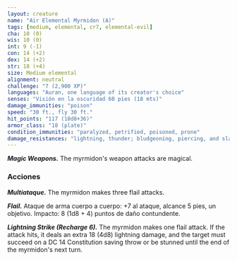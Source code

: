 ```yaml
---
layout: creature
name: "Air Elemental Myrmidon (A)"
tags: [medium, elemental, cr7, elemental-evil]
cha: 10 (0)
wis: 10 (0)
int: 9 (-1)
con: 14 (+2)
dex: 14 (+2)
str: 18 (+4)
size: Medium elemental
alignment: neutral
challenge: "7 (2,900 XP)"
languages: "Auran, one language of its creator's choice"
senses: "Visión en la oscuridad 60 pies (18 mts)"
damage_immunities: "poison"
speed: "30 ft., fly 30 ft."
hit_points: "117 (18d8+36)"
armor_class: "18 (plate)"
condition_immunities: "paralyzed, petrified, poisoned, prone"
damage_resistances: "lightning, thunder; bludgeoning, piercing, and slashing from nonmagical weapons"
---
```


***Magic Weapons.*** The myrmidon's weapon attacks are magical.

### Acciones

***Multiataque.*** The myrmidon makes three flail attacks.

***Flail.*** Ataque de arma cuerpo a cuerpo: +7 al ataque, alcance 5 pies, un objetivo. Impacto: 8 (1d8 + 4) puntos de daño contundente.

***Lightning Strike (Recharge 6).*** The myrmidon makes one flail attack. If the attack hits, it deals an extra 18 (4d8) lightning damage, and the target must succeed on a DC 14 Constitution saving throw or be stunned until the end of the myrmidon's next turn.